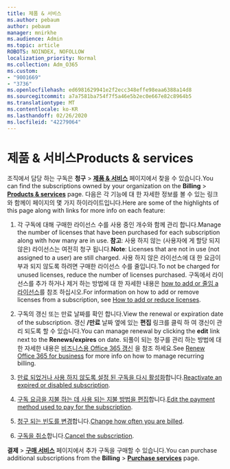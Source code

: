 ```yaml
---
title: 제품 & 서비스
ms.author: pebaum
author: pebaum
manager: mnirkhe
ms.audience: Admin
ms.topic: article
ROBOTS: NOINDEX, NOFOLLOW
localization_priority: Normal
ms.collection: Adm_O365
ms.custom:
- "9001669"
- "3736"
ms.openlocfilehash: ed6981629941e2f2ecc348effe98eaa6388a14d8
ms.sourcegitcommit: a7a7581ba754f7f5a46e5b2ec0e667e82c8964b5
ms.translationtype: MT
ms.contentlocale: ko-KR
ms.lasthandoff: 02/26/2020
ms.locfileid: "42279064"
---
```

# <a name="products--services"></a><span data-ttu-id="4a1ac-102">제품 & 서비스</span><span class="sxs-lookup"><span data-stu-id="4a1ac-102">Products & services</span></span>

<span data-ttu-id="4a1ac-103">조직에서 담당 하는 구독은 **청구** > [**제품 & 서비스**](https://go.microsoft.com/fwlink/p/?linkid=842054) 페이지에서 찾을 수 있습니다.</span><span class="sxs-lookup"><span data-stu-id="4a1ac-103">You can find the subscriptions owned by your organization on the **Billing** > [**Products & services**](https://go.microsoft.com/fwlink/p/?linkid=842054) page.</span></span> <span data-ttu-id="4a1ac-104">다음은 각 기능에 대 한 자세한 정보를 볼 수 있는 링크와 함께이 페이지의 몇 가지 하이라이트입니다.</span><span class="sxs-lookup"><span data-stu-id="4a1ac-104">Here are some of the highlights of this page along with links for more info on each feature:</span></span>

1. <span data-ttu-id="4a1ac-105">각 구독에 대해 구매한 라이선스 수를 사용 중인 개수와 함께 관리 합니다.</span><span class="sxs-lookup"><span data-stu-id="4a1ac-105">Manage the number of licenses that have been purchased for each subscription along with how many are in use.</span></span>  <span data-ttu-id="4a1ac-106">**참고**: 사용 하지 않는 (사용자에 게 할당 되지 않은) 라이선스는 여전히 청구 됩니다.</span><span class="sxs-lookup"><span data-stu-id="4a1ac-106">**Note**: Licenses that are not in use (not assigned to a user) are still charged.</span></span>  <span data-ttu-id="4a1ac-107">사용 하지 않은 라이선스에 대 한 요금이 부과 되지 않도록 하려면 구매한 라이선스 수를 줄입니다.</span><span class="sxs-lookup"><span data-stu-id="4a1ac-107">To not be charged for unused licenses, reduce the number of licenses purchased.</span></span> <span data-ttu-id="4a1ac-108">구독에서 라이선스를 추가 하거나 제거 하는 방법에 대 한 자세한 내용은 [how to add or 줄임 a 라이선스](https://docs.microsoft.com/alchemyinsights/how-to-add-or-reduce-licenses)를 참조 하십시오.</span><span class="sxs-lookup"><span data-stu-id="4a1ac-108">For information on how to add or remove licenses from a subscription, see [How to add or reduce licenses](https://docs.microsoft.com/alchemyinsights/how-to-add-or-reduce-licenses).</span></span>

2. <span data-ttu-id="4a1ac-109">구독의 갱신 또는 만료 날짜를 확인 합니다.</span><span class="sxs-lookup"><span data-stu-id="4a1ac-109">View the renewal or expiration date of the subscription.</span></span>  <span data-ttu-id="4a1ac-110">갱신 **/만료** 날짜 옆에 있는 **편집** 링크를 클릭 하 여 갱신이 관리 되도록 할 수 있습니다.</span><span class="sxs-lookup"><span data-stu-id="4a1ac-110">You can manage renewal by clicking the **edit** link next to the **Renews/expires** on date.</span></span>  <span data-ttu-id="4a1ac-111">되풀이 되는 청구를 관리 하는 방법에 대 한 자세한 내용은 [비즈니스용 Office 365 갱신](https://go.microsoft.com/fwlink/?linkid=2119216) 을 참조 하세요.</span><span class="sxs-lookup"><span data-stu-id="4a1ac-111">See [Renew Office 365 for business](https://go.microsoft.com/fwlink/?linkid=2119216) for more info on how to manage recurring billing.</span></span>

3. <span data-ttu-id="4a1ac-112">[만료 되었거나 사용 하지 않도록 설정 된 구독을 다시 활성화](https://go.microsoft.com/fwlink/?linkid=2117519)합니다.</span><span class="sxs-lookup"><span data-stu-id="4a1ac-112">[Reactivate an expired or disabled subscription](https://go.microsoft.com/fwlink/?linkid=2117519).</span></span>

4. <span data-ttu-id="4a1ac-113">[구독 요금을 지불 하는 데 사용 되는 지불 방법을 편집](https://go.microsoft.com/fwlink/?linkid=2117167)합니다.</span><span class="sxs-lookup"><span data-stu-id="4a1ac-113">[Edit the payment method used to pay for the subscription](https://go.microsoft.com/fwlink/?linkid=2117167).</span></span>

5. <span data-ttu-id="4a1ac-114">[청구 되는 빈도를 변경](https://go.microsoft.com/fwlink/?linkid=2119112)합니다.</span><span class="sxs-lookup"><span data-stu-id="4a1ac-114">[Change how often you are billed](https://go.microsoft.com/fwlink/?linkid=2119112).</span></span>

6. <span data-ttu-id="4a1ac-115">[구독을 취소](https://go.microsoft.com/fwlink/?linkid=2119113)합니다.</span><span class="sxs-lookup"><span data-stu-id="4a1ac-115">[Cancel the subscription](https://go.microsoft.com/fwlink/?linkid=2119113).</span></span>

<span data-ttu-id="4a1ac-116">**결제** > [**구매 서비스**](https://go.microsoft.com/fwlink/p/?linkid=868433) 페이지에서 추가 구독을 구매할 수 있습니다.</span><span class="sxs-lookup"><span data-stu-id="4a1ac-116">You can purchase additional subscriptions from the **Billing** > [**Purchase services**](https://go.microsoft.com/fwlink/p/?linkid=868433) page.</span></span>
